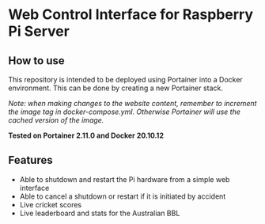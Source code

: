 # Web Control Interface for Raspberry Pi Server

## How to use

This repository is intended to be deployed using Portainer into a Docker environment. This can be done by creating a new Portainer stack.

*Note: when making changes to the website content, remember to increment the image tag in docker-compose.yml. Otherwise Portainer will use the cached version of the image.*

**Tested on Portainer 2.11.0 and Docker 20.10.12**

## Features

- Able to shutdown and restart the Pi hardware from a simple web interface
- Able to cancel a shutdown or restart if it is initiated by accident
- Live cricket scores
- Live leaderboard and stats for the Australian BBL
